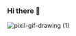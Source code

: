 ### Hi there 👋

![pixil-gif-drawing (1)](https://github.com/lesyimasato/lesyimasato/assets/99757921/a954f54c-d400-4674-b1bf-8a077a9b8b26)

<!--
**lesyimasato/lesyimasato** is a ✨ _special_ ✨ repository because its `README.md` (this file) appears on your GitHub profile.

Here are some ideas to get you started:

- 🔭 I’m currently working on ...
- 🌱 I’m currently learning ...
- 👯 I’m looking to collaborate on ...
- 🤔 I’m looking for help with ...
- 💬 Ask me about ...
- 📫 How to reach me: ...
- 😄 Pronouns: ...
- ⚡ Fun fact: ...
-->
